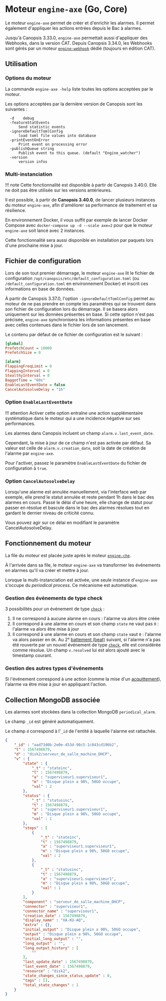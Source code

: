 # Moteur `engine-axe` (Go, Core)

Le moteur `engine-axe` permet de créer et d'enrichir les alarmes. Il permet également d'appliquer les actions entrées depuis le Bac à alarmes.

Jusqu'à Canopsis 3.33.0, `engine-axe` permettait aussi d'appliquer des Webhooks, dans la version CAT. Depuis Canopsis 3.34.0, les Webhooks sont gérés par un moteur [`engine-webhook`](moteur-webhook.md) dédié (toujours en édition CAT).

## Utilisation

### Options du moteur

La commande `engine-axe -help` liste toutes les options acceptées par le moteur.

Les options acceptées par la dernière version de Canopsis sont les suivantes :

```
  -d	debug
  -featureStatEvents
      Send statistic events
  -ignoreDefaultTomlConfig
      load toml file values into database
  -printEventOnError
      Print event on processing error
  -publishQueue string
      Publish event to this queue. (default "Engine_watcher")
  -version
      version infos
```

### Multi-instanciation

!!! note
    Cette fonctionnalité est disponible à partir de Canopsis 3.40.0. Elle ne doit pas être utilisée sur les versions antérieures.

Il est possible, à partir de **Canopsis 3.40.0**, de lancer plusieurs instances du moteur `engine-axe`, afin d'améliorer sa performance de traitement et sa résilience.

En environnement Docker, il vous suffit par exemple de lancer Docker Compose avec `docker-compose up -d --scale axe=2` pour que le moteur `engine-axe` soit lancé avec 2 instances.

Cette fonctionnalité sera aussi disponible en installation par paquets lors d'une prochaine mise à jour.

## Fichier de configuration

Lors de son tout premier démarrage, le moteur `engine-axe` lit le fichier de configuration `/opt/canopsis/etc/default_configuration.toml` (ou `/default_configuration.toml` en environnement Docker) et inscrit ces informations en base de données.

À partir de Canopsis 3.37.0, l'option `-ignoreDefaultTomlConfig` permet au moteur de ne pas prendre en compte les paramètres qui se trouvent dans son fichier de configuration lors du démarrage. Il se basera alors uniquement sur les données présentes en base. Si cette option n'est pas précisée, `engine-axe` synchronisera les informations présentes en base avec celles contenues dans le fichier lors de son lancement.

Le contenu par défaut de ce fichier de configuration est le suivant :

```ini
[global]
PrefetchCount = 10000
PrefetchSize = 0

[alarm]
FlappingFreqLimit = 0
FlappingInterval = 0
StealthyInterval = 0
BaggotTime = "60s"
EnableLastEventDate = false
CancelAutosolveDelay = "1h"
```

### Option `EnableLastEventDate`

!!! attention
    Activer cette option entraîne une action supplémentaire systématique dans le moteur qui a une incidence négative sur ses performances.

Les alarmes dans Canopsis incluent un champ `alarm.v.last_event_date`.

Cependant, la mise à jour de ce champ n'est pas activée par défaut. Sa valeur est celle de `alarm.v.creation_date`, soit la date de création de l'alarme par `engine-axe`.

Pour l'activer, passez le paramètre `EnableLastEventDate` du fichier de configuration à `true`.

### Option `CancelAutosolveDelay`

Lorsqu'une alarme est annulée manuellement, via l'interface web par exemple, elle prend le statut annulée et reste pendant 1h dans le bac des alarmes en cours. Passé le délai d'une heure, elle change de statut pour passer en résolue et bascule dans le bac des alarmes résolues tout en gardant le dernier niveau de criticité connu.

Vous pouvez agir sur ce délai en modifiant le paramètre CancelAutosolveDelay.

## Fonctionnement du moteur

La file du moteur est placée juste après le moteur [`engine-che`](moteur-che.md).

À l'arrivée dans sa file, le moteur `engine-axe` va transformer les événements en alarmes qu'il va créer et mettre à jour.

Lorsque la multi-instanciation est activée, une seule instance d'`engine-axe` s'occupe du *periodical process*. Ce mécanisme est automatique.

### Gestion des événements de type check

3 possibilités pour un événement de type [`check`](../../guide-developpement/struct-event.md#event-check-structure) :

1. Il ne correspond à aucune alarme en cours : l'alarme va alors être créée
2. Il correspond à une alarme en cours et son champ `state` ne vaut pas `0` : l'alarme va alors être mise à jour
3. Il correspond à une alarme en cours et son champ `state` vaut `0` : l'alarme va alors passer en `OK`. Au 2° [battement (beat)](../../guide-utilisation/vocabulaire/index.md#battement) suivant, si l'alarme n'a pas été rouverte par un nouvel événement de type [`check`](../../guide-developpement/struct-event.md#event-check-structure), elle est considérée comme résolue. Un champ `v.resolved` lui est alors ajouté avec le timestamp courant.

### Gestion des autres types d'événements

Si l'événement correspond à une action (comme la mise d'un [acquittement](../../guide-developpement/struct-event.md#event-acknowledgment-structure)), l'alarme va être mise à jour en appliquant l'action.

## Collection MongoDB associée

Les alarmes sont stockées dans la collection MongoDB `periodical_alarm`.

Le champ `_id` est généré automatiquement.

Le champ `d` correspond à l'`_id` de l'entité à laquelle l'alarme est rattachée.

```json
{
    "_id" : "aad73d0b-2e0e-453d-90c5-1c843cd196b2",
    "t" : 1567498879,
    "d" : "disk2/serveur_de_salle_machine_DHCP",
    "v" : {
        "state" : {
            "_t" : "stateinc",
            "t" : 1567498879,
            "a" : "superviseur1.superviseur1",
            "m" : "Disque plein a 98%, 50GO occupe",
            "val" : 2
        },
        "status" : {
            "_t" : "statusinc",
            "t" : 1567498879,
            "a" : "superviseur1.superviseur1",
            "m" : "Disque plein a 98%, 50GO occupe",
            "val" : 1
        },
        "steps" : [
            {
                "_t" : "stateinc",
                "t" : 1567498879,
                "a" : "superviseur1.superviseur1",
                "m" : "Disque plein a 98%, 50GO occupe",
                "val" : 2
            },
            {
                "_t" : "statusinc",
                "t" : 1567498879,
                "a" : "superviseur1.superviseur1",
                "m" : "Disque plein a 98%, 50GO occupe",
                "val" : 1
            }
        ],
        "component" : "serveur_de_salle_machine_DHCP",
        "connector" : "superviseur1",
        "connector_name" : "superviseur1",
        "creation_date" : 1567498879,
        "display_name" : "XA-KU-AQ",
        "extra" : {},
        "initial_output" : "Disque plein a 98%, 50GO occupe",
        "output" : "Disque plein a 98%, 50GO occupe",
        "initial_long_output" : "",
        "long_output" : "",
        "long_output_history" : [
            ""
        ],
        "last_update_date" : 1567498879,
        "last_event_date" : 1567498879,
        "resource" : "disk2",
        "state_changes_since_status_update" : 0,
        "tags" : [],
        "total_state_changes" : 1
    }
}
```
